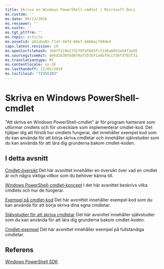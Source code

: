 ```yaml
---
title: Skriva en Windows PowerShell-cmdlet | Microsoft Docs
ms.custom: ''
ms.date: 09/13/2016
ms.reviewer: ''
ms.suite: ''
ms.tgt_pltfrm: ''
ms.topic: article
ms.assetid: a82aba91-71af-447d-b9ef-b6b6ac7d9de4
caps.latest.revision: 19
ms.openlocfilehash: 1b8ff219e275279fdf603fc2336a8052e64f3a95
ms.sourcegitcommit: debd2b38fb8070a7357bf1a4bf9cc736f3702f31
ms.translationtype: MT
ms.contentlocale: sv-SE
ms.lasthandoff: 12/05/2019
ms.locfileid: "72355393"
---
```

# <a name="writing-a-windows-powershell-cmdlet"></a>Skriva en Windows PowerShell-cmdlet

"Att skriva en Windows PowerShell-cmdlet" är för program hanterare som utformar cmdlets och för utvecklare som implementerar cmdlet-kod. Det hjälper dig att förstå hur cmdlets fungerar, det innehåller exempel kod som du kan använda för att börja skriva cmdletar och innehåller självstudier som du kan använda för att lära dig grunderna bakom cmdlet-koden.

## <a name="in-this-section"></a>I detta avsnitt

[Cmdlet-översikt](./cmdlet-overview.md) Det här avsnittet innehåller en översikt över vad en cmdlet är och några viktiga villkor som du behöver känna till.

[Windows PowerShell-cmdlet-koncept](./windows-powershell-cmdlet-concepts.md) I det här avsnittet beskrivs vilka cmdlets och hur de fungerar.

[Exempel på cmdlet-kod](./examples-of-cmdlet-code.md) Det här avsnittet innehåller exempel kod som du kan använda för att börja skriva dina egna cmdletar.

[Självstudier för att skriva cmdletar](./tutorials-for-writing-cmdlets.md) Det här avsnittet innehåller självstudier som du kan använda för att lära dig grunderna bakom cmdlet-koden.

[Cmdlet-exempel](./cmdlet-samples.md) Det här avsnittet innehåller exempel på fullständiga cmdletar.

## <a name="reference"></a>Referens

[Windows PowerShell SDK](../windows-powershell-reference.md)
